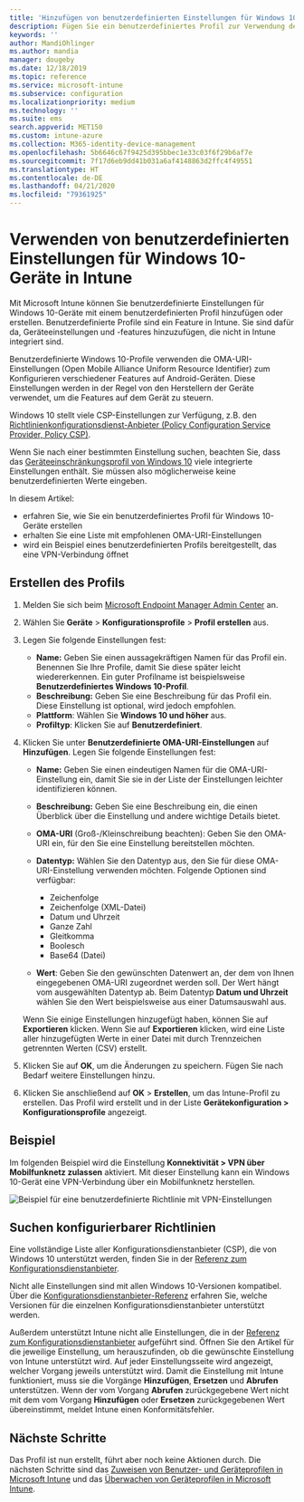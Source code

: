 ```yaml
---
title: 'Hinzufügen von benutzerdefinierten Einstellungen für Windows 10-Geräte in Microsoft Intune: Azure | Microsoft-Dokumentation'
description: Fügen Sie ein benutzerdefiniertes Profil zur Verwendung der OMA-URI-Einstellungen für Windows 10 in Microsoft Intune hinzu, oder erstellen Sie ein solches Profil. Verwenden Sie ein benutzerdefiniertes Profil, um benutzerdefinierte Einstellung hinzuzufügen.
keywords: ''
author: MandiOhlinger
ms.author: mandia
manager: dougeby
ms.date: 12/18/2019
ms.topic: reference
ms.service: microsoft-intune
ms.subservice: configuration
ms.localizationpriority: medium
ms.technology: ''
ms.suite: ems
search.appverid: MET150
ms.custom: intune-azure
ms.collection: M365-identity-device-management
ms.openlocfilehash: 5b6646c67f9425d395bbec1e33c03f6f29b6af7e
ms.sourcegitcommit: 7f17d6eb9dd41b031a6af4148863d2ffc4f49551
ms.translationtype: HT
ms.contentlocale: de-DE
ms.lasthandoff: 04/21/2020
ms.locfileid: "79361925"
---
```

# <a name="use-custom-settings-for-windows-10-devices-in-intune"></a>Verwenden von benutzerdefinierten Einstellungen für Windows 10-Geräte in Intune

Mit Microsoft Intune können Sie benutzerdefinierte Einstellungen für Windows 10-Geräte mit einem benutzerdefinierten Profil hinzufügen oder erstellen. Benutzerdefinierte Profile sind ein Feature in Intune. Sie sind dafür da, Geräteeinstellungen und -features hinzuzufügen, die nicht in Intune integriert sind.

Benutzerdefinierte Windows 10-Profile verwenden die OMA-URI-Einstellungen (Open Mobile Alliance Uniform Resource Identifier) zum Konfigurieren verschiedener Features auf Android-Geräten. Diese Einstellungen werden in der Regel von den Herstellern der Geräte verwendet, um die Features auf dem Gerät zu steuern. 

Windows 10 stellt viele CSP-Einstellungen zur Verfügung, z.B. den [Richtlinienkonfigurationsdienst-Anbieter (Policy Configuration Service Provider, Policy CSP)](https://technet.microsoft.com/itpro/windows/manage/how-it-pros-can-use-configuration-service-providers).

Wenn Sie nach einer bestimmten Einstellung suchen, beachten Sie, dass das [Geräteeinschränkungsprofil von Windows 10](device-restrictions-windows-10.md) viele integrierte Einstellungen enthält. Sie müssen also möglicherweise keine benutzerdefinierten Werte eingeben.

In diesem Artikel:

- erfahren Sie, wie Sie ein benutzerdefiniertes Profil für Windows 10-Geräte erstellen
- erhalten Sie eine Liste mit empfohlenen OMA-URI-Einstellungen
- wird ein Beispiel eines benutzerdefinierten Profils bereitgestellt, das eine VPN-Verbindung öffnet

## <a name="create-the-profile"></a>Erstellen des Profils

1. Melden Sie sich beim [Microsoft Endpoint Manager Admin Center](https://go.microsoft.com/fwlink/?linkid=2109431) an.
2. Wählen Sie **Geräte** > **Konfigurationsprofile** > **Profil erstellen** aus.
3. Legen Sie folgende Einstellungen fest:

    - **Name:** Geben Sie einen aussagekräftigen Namen für das Profil ein. Benennen Sie Ihre Profile, damit Sie diese später leicht wiedererkennen. Ein guter Profilname ist beispielsweise **Benutzerdefiniertes Windows 10-Profil**.
    - **Beschreibung:** Geben Sie eine Beschreibung für das Profil ein. Diese Einstellung ist optional, wird jedoch empfohlen.
    - **Plattform**: Wählen Sie **Windows 10 und höher** aus.
    - **Profiltyp**: Klicken Sie auf **Benutzerdefiniert**.

4. Klicken Sie unter **Benutzerdefinierte OMA-URI-Einstellungen** auf **Hinzufügen**. Legen Sie folgende Einstellungen fest:

    - **Name:** Geben Sie einen eindeutigen Namen für die OMA-URI-Einstellung ein, damit Sie sie in der Liste der Einstellungen leichter identifizieren können.
    - **Beschreibung:** Geben Sie eine Beschreibung ein, die einen Überblick über die Einstellung und andere wichtige Details bietet.
    - **OMA-URI** (Groß-/Kleinschreibung beachten): Geben Sie den OMA-URI ein, für den Sie eine Einstellung bereitstellen möchten.
    - **Datentyp:** Wählen Sie den Datentyp aus, den Sie für diese OMA-URI-Einstellung verwenden möchten. Folgende Optionen sind verfügbar:

        - Zeichenfolge
        - Zeichenfolge (XML-Datei)
        - Datum und Uhrzeit
        - Ganze Zahl
        - Gleitkomma
        - Boolesch
        - Base64 (Datei)

    - **Wert**: Geben Sie den gewünschten Datenwert an, der dem von Ihnen eingegebenen OMA-URI zugeordnet werden soll. Der Wert hängt vom ausgewählten Datentyp ab. Beim Datentyp **Datum und Uhrzeit** wählen Sie den Wert beispielsweise aus einer Datumsauswahl aus.

    Wenn Sie einige Einstellungen hinzugefügt haben, können Sie auf **Exportieren** klicken. Wenn Sie auf **Exportieren** klicken, wird eine Liste aller hinzugefügten Werte in einer Datei mit durch Trennzeichen getrennten Werten (CSV) erstellt.

5. Klicken Sie auf **OK**, um die Änderungen zu speichern. Fügen Sie nach Bedarf weitere Einstellungen hinzu.
6. Klicken Sie anschließend auf **OK** > **Erstellen**, um das Intune-Profil zu erstellen. Das Profil wird erstellt und in der Liste **Gerätekonfiguration > Konfigurationsprofile** angezeigt.

## <a name="example"></a>Beispiel

Im folgenden Beispiel wird die Einstellung **Konnektivität > VPN über Mobilfunknetz zulassen** aktiviert. Mit dieser Einstellung kann ein Windows 10-Gerät eine VPN-Verbindung über ein Mobilfunknetz herstellen.

![Beispiel für eine benutzerdefinierte Richtlinie mit VPN-Einstellungen](./media/custom-settings-windows-10/custom-policy-example.png)

## <a name="find-the-policies-you-can-configure"></a>Suchen konfigurierbarer Richtlinien

Eine vollständige Liste aller Konfigurationsdienstanbieter (CSP), die von Windows 10 unterstützt werden, finden Sie in der [Referenz zum Konfigurationsdienstanbieter](https://msdn.microsoft.com/windows/hardware/commercialize/customize/mdm/configuration-service-provider-reference).

Nicht alle Einstellungen sind mit allen Windows 10-Versionen kompatibel. Über die [Konfigurationsdienstanbieter-Referenz](https://msdn.microsoft.com/windows/hardware/commercialize/customize/mdm/configuration-service-provider-reference) erfahren Sie, welche Versionen für die einzelnen Konfigurationsdienstanbieter unterstützt werden.

Außerdem unterstützt Intune nicht alle Einstellungen, die in der [Referenz zum Konfigurationsdienstanbieter](https://msdn.microsoft.com/windows/hardware/commercialize/customize/mdm/configuration-service-provider-reference) aufgeführt sind. Öffnen Sie den Artikel für die jeweilige Einstellung, um herauszufinden, ob die gewünschte Einstellung von Intune unterstützt wird. Auf jeder Einstellungsseite wird angezeigt, welcher Vorgang jeweils unterstützt wird. Damit die Einstellung mit Intune funktioniert, muss sie die Vorgänge **Hinzufügen**, **Ersetzen** und **Abrufen** unterstützen. Wenn der vom Vorgang **Abrufen** zurückgegebene Wert nicht mit dem vom Vorgang **Hinzufügen** oder **Ersetzen** zurückgegebenen Wert übereinstimmt, meldet Intune einen Konformitätsfehler.

## <a name="next-steps"></a>Nächste Schritte

Das Profil ist nun erstellt, führt aber noch keine Aktionen durch. Die nächsten Schritte sind das [Zuweisen von Benutzer- und Geräteprofilen in Microsoft Intune](device-profile-assign.md) und das [Überwachen von Geräteprofilen in Microsoft Intune](device-profile-monitor.md).

